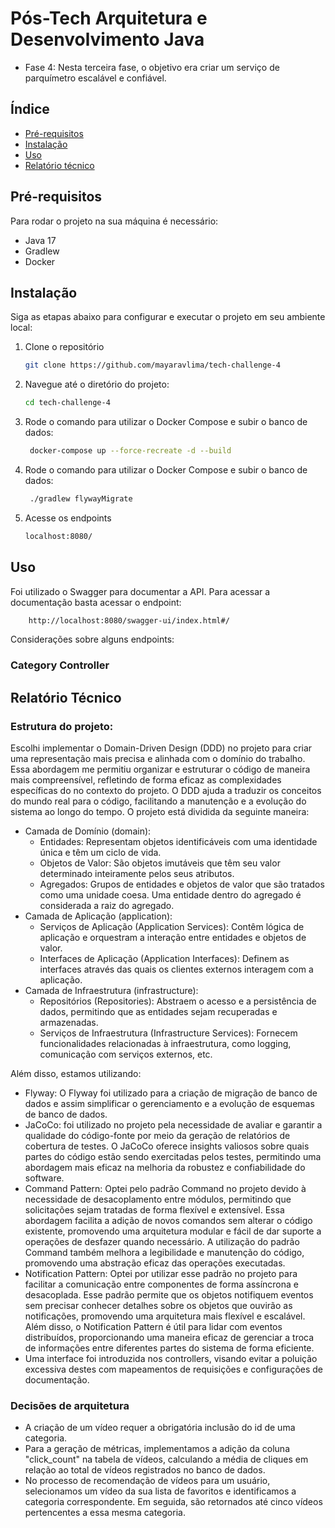 # Pós-Tech Arquitetura e Desenvolvimento Java
- Fase 4: Nesta terceira fase, o objetivo era criar um serviço de parquímetro escalável e confiável.

## Índice

- [Pré-requisitos](#pré-requisitos)
- [Instalação](#instalação)
- [Uso](#uso)
- [Relatório técnico](#relatório-técnico)

## Pré-requisitos
Para rodar o projeto na sua máquina é necessário:
- Java 17
- Gradlew
- Docker

## Instalação
Siga as etapas abaixo para configurar e executar o projeto em seu ambiente local:
1. Clone o repositório
   ```sh
   git clone https://github.com/mayaravlima/tech-challenge-4
   ```  
2. Navegue até o diretório do projeto:
   ```sh
   cd tech-challenge-4
   ```
3. Rode o comando para utilizar o Docker Compose e subir o banco de dados:
   ```sh
    docker-compose up --force-recreate -d --build
    ```
4. Rode o comando para utilizar o Docker Compose e subir o banco de dados:
   ```sh
    ./gradlew flywayMigrate
    ```
5. Acesse os endpoints
   ```sh
   localhost:8080/
   ```
## Uso
Foi utilizado o Swagger para documentar a API. Para acessar a documentação basta acessar o endpoint:

```sh
    http://localhost:8080/swagger-ui/index.html#/
```
Considerações sobre alguns endpoints:

### Category Controller


## Relatório Técnico
### Estrutura do projeto:
Escolhi implementar o Domain-Driven Design (DDD) no projeto para criar uma representação mais precisa e alinhada com o domínio do trabalho. Essa abordagem me permitiu organizar e estruturar o código de maneira mais compreensível, refletindo de forma eficaz as complexidades específicas do no contexto do projeto. O DDD ajuda a traduzir os conceitos do mundo real para o código, facilitando a manutenção e a evolução do sistema ao longo do tempo. O projeto está dividida da seguinte maneira:
- Camada de Domínio (domain):
  - Entidades: Representam objetos identificáveis com uma identidade única e têm um ciclo de vida.
  - Objetos de Valor: São objetos imutáveis que têm seu valor determinado inteiramente pelos seus atributos.
  - Agregados: Grupos de entidades e objetos de valor que são tratados como uma unidade coesa. Uma entidade dentro do agregado é considerada a raiz do agregado.  
- Camada de Aplicação (application):
    - Serviços de Aplicação (Application Services): Contêm lógica de aplicação e orquestram a interação entre entidades e objetos de valor.
    - Interfaces de Aplicação (Application Interfaces): Definem as interfaces através das quais os clientes externos interagem com a aplicação.
- Camada de Infraestrutura (infrastructure):
    - Repositórios (Repositories): Abstraem o acesso e a persistência de dados, permitindo que as entidades sejam recuperadas e armazenadas.
    - Serviços de Infraestrutura (Infrastructure Services): Fornecem funcionalidades relacionadas à infraestrutura, como logging, comunicação com serviços externos, etc.

Além disso, estamos utilizando: 
- Flyway: O Flyway foi utilizado para a criação de migração de banco de dados e assim simplificar o gerenciamento e a evolução de esquemas de banco de dados.
- JaCoCo: foi utilizado no projeto pela necessidade de avaliar e garantir a qualidade do código-fonte por meio da geração de relatórios de cobertura de testes. O JaCoCo oferece insights valiosos sobre quais partes do código estão sendo exercitadas pelos testes, permitindo uma abordagem mais eficaz na melhoria da robustez e confiabilidade do software.
- Command Pattern: Optei pelo padrão Command no projeto devido à necessidade de desacoplamento entre módulos, permitindo que solicitações sejam tratadas de forma flexível e extensível. Essa abordagem facilita a adição de novos comandos sem alterar o código existente, promovendo uma arquitetura modular e fácil de dar suporte a operações de desfazer quando necessário. A utilização do padrão Command também melhora a legibilidade e manutenção do código, promovendo uma abstração eficaz das operações executadas.
- Notification Pattern: Optei por utilizar esse padrão no projeto para facilitar a comunicação entre componentes de forma assíncrona e desacoplada. Esse padrão permite que os objetos notifiquem eventos sem precisar conhecer detalhes sobre os objetos que ouvirão as notificações, promovendo uma arquitetura mais flexível e escalável. Além disso, o Notification Pattern é útil para lidar com eventos distribuídos, proporcionando uma maneira eficaz de gerenciar a troca de informações entre diferentes partes do sistema de forma eficiente.
- Uma interface foi introduzida nos controllers, visando evitar a poluição excessiva destes com mapeamentos de requisições e configurações de documentação.

### Decisões de arquitetura
- A criação de um vídeo requer a obrigatória inclusão do id de uma categoria.
- Para a geração de métricas, implementamos a adição da coluna "click_count" na tabela de vídeos, calculando a média de cliques em relação ao total de vídeos registrados no banco de dados.
- No processo de recomendação de vídeos para um usuário, selecionamos um vídeo da sua lista de favoritos e identificamos a categoria correspondente. Em seguida, são retornados até cinco vídeos pertencentes a essa mesma categoria.
